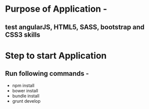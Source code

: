 # Purpose of Application -
## test angularJS, HTML5, SASS, bootstrap and CSS3 skills

# Step to start Application
## Run following commands -
* npm install
* bower install
* bundle install
* grunt develop
